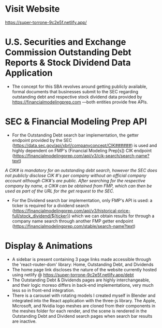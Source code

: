 # Visit Website
https://super-torrone-9c2e5f.netlify.app/

# U.S. Securities and Exchange Commission Outstanding Debt Reports & Stock Dividend Data Application

- The concept for this SBA revolves around getting publicly available, formal documents that businesses submit to the SEC regarding outstanding debt and respective stock dividend data provided by https://financialmodelingprep.com —both entities provide free APIs.

# SEC & Financial Modeling Prep API
- For the Outstanding Debt search bar implementation, the getter endpoint provided by the SEC (https://data.sec.gov/api/xbrl/companyconcept/CIK######) is used and highly dependent on FMP's (Financial Modeling Prep[s]) CIK endpoint (https://financialmodelingprep.com/api/v3/cik-search/search-name?text)

*A CIK# is mandatory for an outstanding debt search, however the SEC does not publicly disclose CIK #'s per company without an official company account although CIK#'s are public. After searching for the respective company by name, a CIK# can be obtained from FMP, which can then be used as part of the URL for the get request to the SEC.*


- For the Dividend search bar implementation, only FMP's API is used: a ticker is required for a dividend search (https://financialmodelingprep.com/api/v3/historical-price-full/stock_dividend/${ticker}) which we can obtain results for through a company name search through another FMP getter endpoint (https://financialmodelingprep.com/stable/search-name?text)

# Display & Animations
- A sidebar is present containing 3 page links made accessible through the 'react-router-dom' library: Home, Outstanding Debt, and Dividends
- The home page link discloses the nature of the website currently hosted using netlify @ https://super-torrone-9c2e5f.netlify.app/debt
- The Outstanding Debt & Dividends pages are highly interchangeable, and their logic moreso differs in back-end implementations, very much less so in front-end integration.
- There is a carousel with rotating models I created myself in Blender and integrated into the React application with the three-js library. The Apple, Microsoft, and Nvidia logo meshes are cloned from their components in the meshes folder for each render, and the scene is rendered in the Outstanding Debt and Dividend search pages when search bar results are inactive.

